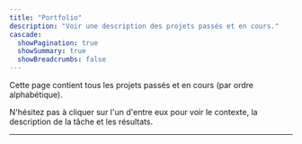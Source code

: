```yaml
---
title: "Portfolio"
description: "Voir une description des projets passés et en cours."
cascade:
  showPagination: true
  showSummary: true
  showBreadcrumbs: false
---
```


Cette page contient tous les projets passés et en cours (par ordre alphabétique).

N'hésitez pas à cliquer sur l'un d'entre eux pour voir le contexte, la description de la tâche et les résultats.

---